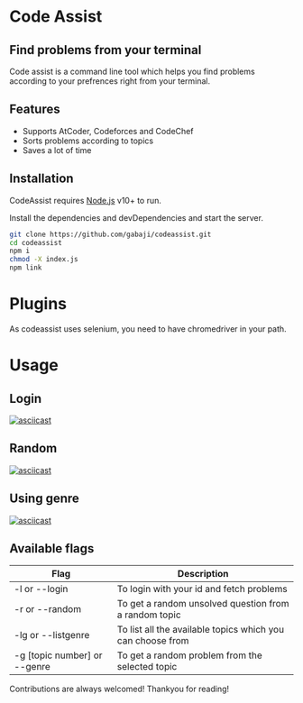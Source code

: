 # Code Assist

## Find problems from your terminal

Code assist is a command line tool which helps you find problems according to your prefrences right from your terminal.

## Features

- Supports AtCoder, Codeforces and CodeChef
- Sorts problems according to topics
- Saves a lot of time

## Installation

CodeAssist requires [Node.js](https://nodejs.org/) v10+ to run.

Install the dependencies and devDependencies and start the server.

```sh
git clone https://github.com/gabaji/codeassist.git
cd codeassist
npm i
chmod -X index.js
npm link
```

# Plugins

As codeassist uses selenium, you need to have chromedriver in your path.

# Usage

## Login

[![asciicast](https://asciinema.org/a/a2WJgokIE5WVvjzMB38nfHPvh.svg)](https://asciinema.org/a/a2WJgokIE5WVvjzMB38nfHPvh)

## Random

[![asciicast](https://asciinema.org/a/tIlBWtZoTZhDBfYa3oSJDyHt4.svg)](https://asciinema.org/a/tIlBWtZoTZhDBfYa3oSJDyHt4)

## Using genre

[![asciicast](https://asciinema.org/a/SAeABiIb3xe43EdCi4aEhJRv5.svg)](https://asciinema.org/a/SAeABiIb3xe43EdCi4aEhJRv5)

## Available flags

| Flag                         | Description                                                |
| ---------------------------- | ---------------------------------------------------------- |
| -l or --login                | To login with your id and fetch problems                   |
| -r or --random               | To get a random unsolved question from a random topic      |
| -lg or --listgenre           | To list all the available topics which you can choose from |
| -g [topic number] or --genre | To get a random problem from the selected topic            |

Contributions are always welcomed! Thankyou for reading!
